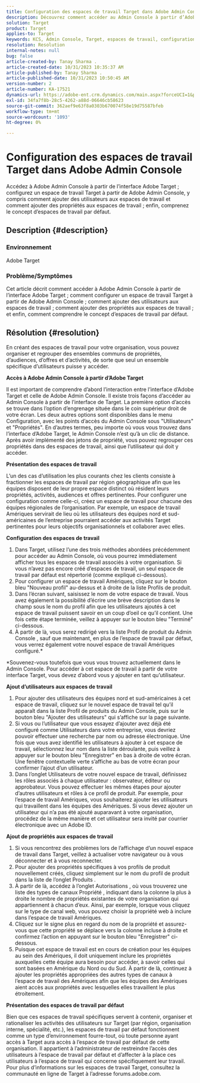 ```yaml
---
title: Configuration des espaces de travail Target dans Adobe Admin Console
description: Découvrez comment accéder au Admin Console à partir d’Adobe Target, comprendre et configurer l’espace de travail, et ajouter des utilisateurs et des propriétés.
solution: Target
product: Target
applies-to: Target
keywords: KCS, Admin Console, Target, espaces de travail, configuration, utilisateurs, propriétés
resolution: Resolution
internal-notes: null
bug: false
article-created-by: Tanay Sharma .
article-created-date: 10/31/2023 10:35:37 AM
article-published-by: Tanay Sharma .
article-published-date: 10/31/2023 10:50:45 AM
version-number: 2
article-number: KA-17521
dynamics-url: https://adobe-ent.crm.dynamics.com/main.aspx?forceUCI=1&pagetype=entityrecord&etn=knowledgearticle&id=cd0bb035-d977-ee11-8179-6045bd006149
exl-id: 34fa7f8b-28c5-4262-a88d-06646cb58623
source-git-commit: 362aef9e63f8a0303b670074f58e19d75587bfeb
workflow-type: tm+mt
source-wordcount: '1093'
ht-degree: 0%

---
```


# Configuration des espaces de travail Target dans Adobe Admin Console


Accédez à Adobe Admin Console à partir de l’interface Adobe Target ; configurez un espace de travail Target à partir de Adobe Admin Console, y compris comment ajouter des utilisateurs aux espaces de travail et comment ajouter des propriétés aux espaces de travail ; enfin, comprenez le concept d’espaces de travail par défaut.

## Description {#description}


### Environnement

Adobe Target

### Problème/Symptômes

Cet article décrit comment accéder à Adobe Admin Console à partir de l’interface Adobe Target ; comment configurer un espace de travail Target à partir de Adobe Admin Console ; comment ajouter des utilisateurs aux espaces de travail ; comment ajouter des propriétés aux espaces de travail ; et enfin, comment comprendre le concept d’espaces de travail par défaut.


## Résolution {#resolution}


En créant des espaces de travail pour votre organisation, vous pouvez organiser et regrouper des ensembles communs de propriétés, d’audiences, d’offres et d’activités, de sorte que seul un ensemble spécifique d’utilisateurs puisse y accéder.

<b>Accès à Adobe Admin Console à partir d’Adobe Target</b>

Il est important de comprendre d’abord l’interaction entre l’interface d’Adobe Target et celle de Adobe Admin Console. Il existe trois façons d’accéder au Admin Console à partir de l’interface de Target. La première option d’accès se trouve dans l’option d’engrenage située dans le coin supérieur droit de votre écran. Les deux autres options sont disponibles dans le menu Configuration, avec les points d’accès du Admin Console sous &quot;Utilisateurs&quot; et &quot;Propriétés&quot;. En d’autres termes, peu importe où vous vous trouvez dans l’interface d’Adobe Target, le Admin Console n’est qu’à un clic de distance. Après avoir implémenté des jetons de propriété, vous pouvez regrouper ces propriétés dans des espaces de travail, ainsi que l’utilisateur qui doit y accéder.

<b>Présentation des espaces de travail</b>

L’un des cas d’utilisation les plus courants chez les clients consiste à fractionner les espaces de travail par région géographique afin que les équipes disposent de leur propre espace distinct où résident leurs propriétés, activités, audiences et offres pertinentes. Pour configurer une configuration comme celle-ci, créez un espace de travail pour chacune des équipes régionales de l’organisation. Par exemple, un espace de travail Amériques servirait de lieu où les utilisateurs des équipes nord et sud-américaines de l’entreprise pourraient accéder aux activités Target pertinentes pour leurs objectifs organisationnels et collaborer avec elles.

<b>Configuration des espaces de travail</b>

1. Dans Target, utilisez l’une des trois méthodes abordées précédemment pour accéder au Admin Console, où vous pourrez immédiatement afficher tous les espaces de travail associés à votre organisation. Si vous n’avez pas encore créé d’espaces de travail, un seul espace de travail par défaut est répertorié (comme expliqué ci-dessous).
2. Pour configurer un espace de travail Amériques, cliquez sur le bouton bleu &quot;Nouveau profil&quot; au-dessus et à droite de la liste Profils de produit.
3. Dans l’écran suivant, saisissez le nom de votre espace de travail. Vous avez également la possibilité d’écrire une brève description dans le champ sous le nom du profil afin que les utilisateurs ajoutés à cet espace de travail puissent savoir en un coup d’oeil ce qu’il contient. Une fois cette étape terminée, veillez à appuyer sur le bouton bleu &quot;Terminé&quot; ci-dessous.
4. À partir de là, vous serez redirigé vers la liste Profil de produit du Admin Console , sauf que maintenant, en plus de l’espace de travail par défaut, vous verrez également votre nouvel espace de travail Amériques configuré.\*


\*Souvenez-vous toutefois que vous vous trouvez actuellement dans le Admin Console. Pour accéder à cet espace de travail à partir de votre interface Target, vous devez d’abord vous y ajouter en tant qu’utilisateur.

<b>Ajout d’utilisateurs aux espaces de travail</b>

1. Pour ajouter des utilisateurs des équipes nord et sud-américaines à cet espace de travail, cliquez sur le nouvel espace de travail tel qu’il apparaît dans la liste Profil de produits du Admin Console, puis sur le bouton bleu &quot;Ajouter des utilisateurs&quot; qui s’affiche sur la page suivante.
2. Si vous ou l’utilisateur que vous essayez d’ajouter avez déjà été configuré comme Utilisateurs dans votre entreprise, vous devriez pouvoir effectuer une recherche par nom ou adresse électronique. Une fois que vous avez identifié les utilisateurs à ajouter à cet espace de travail, sélectionnez leur nom dans la liste déroulante, puis veillez à appuyer sur le bouton bleu &quot;Enregistrer&quot; en bas à droite de votre écran. Une fenêtre contextuelle verte s’affiche au bas de votre écran pour confirmer l’ajout d’un utilisateur.
3. Dans l’onglet Utilisateurs de votre nouvel espace de travail, définissez les rôles associés à chaque utilisateur : observateur, éditeur ou approbateur. Vous pouvez effectuer les mêmes étapes pour ajouter d’autres utilisateurs et rôles à ce profil de produit. Par exemple, pour l’espace de travail Amériques, vous souhaiterez ajouter les utilisateurs qui travaillent dans les équipes des Amériques. Si vous devez ajouter un utilisateur qui n’a pas été ajouté auparavant à votre organisation, procédez de la même manière et cet utilisateur sera invité par courrier électronique avec un Adobe ID.


<b>Ajout de propriétés aux espaces de travail</b>

1. Si vous rencontrez des problèmes lors de l’affichage d’un nouvel espace de travail dans Target, veillez à actualiser votre navigateur ou à vous déconnecter et à vous reconnecter.
2. Pour ajouter des propriétés spécifiques à vos profils de produit nouvellement créés, cliquez simplement sur le nom du profil de produit dans la liste de l’onglet Produits .
3. À partir de là, accédez à l’onglet Autorisations , où vous trouverez une liste des types de canaux Propriété , indiquant dans la colonne la plus à droite le nombre de propriétés existantes de votre organisation qui appartiennent à chacun d’eux. Ainsi, par exemple, lorsque vous cliquez sur le type de canal web, vous pouvez choisir la propriété web à inclure dans l’espace de travail Amériques.
4. Cliquez sur le signe plus en regard du nom de la propriété et assurez-vous que cette propriété se déplace vers la colonne incluse à droite et confirmez l’action en appuyant sur le bouton bleu &quot;Enregistrer&quot; ci-dessous.
5. Puisque cet espace de travail est en cours de création pour les équipes au sein des Amériques, il doit uniquement inclure les propriétés auxquelles cette équipe aura besoin pour accéder, à savoir celles qui sont basées en Amérique du Nord ou du Sud. À partir de là, continuez à ajouter les propriétés appropriées des autres types de canaux à l’espace de travail des Amériques afin que les équipes des Amériques aient accès aux propriétés avec lesquelles elles travaillent le plus étroitement.


<b>Présentation des espaces de travail par défaut</b>

Bien que ces espaces de travail spécifiques servent à contenir, organiser et rationaliser les activités des utilisateurs sur Target (par région, organisation interne, spécialité, etc.), les espaces de travail par défaut fonctionnent comme un type d’environnement fourre-tout, où toute personne ayant accès à Target aura accès à l’espace de travail par défaut de cette organisation. Il appartient à l’administrateur de restreindre l’accès des utilisateurs à l’espace de travail par défaut et d’affecter à la place ces utilisateurs à l’espace de travail qui concerne spécifiquement leur travail. Pour plus d’informations sur les espaces de travail Target, consultez la communauté en ligne de Target à l’adresse forums.adobe.com.

